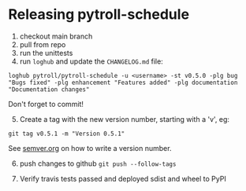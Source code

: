 # Releasing pytroll-schedule

1. checkout main branch
2. pull from repo
3. run the unittests
4. run `loghub` and update the `CHANGELOG.md` file:

```
loghub pytroll/pytroll-schedule -u <username> -st v0.5.0 -plg bug "Bugs fixed" -plg enhancement "Features added" -plg documentation "Documentation changes"
```

Don't forget to commit!


5. Create a tag with the new version number, starting with a 'v', eg:

```
git tag v0.5.1 -m "Version 0.5.1"
```

See [semver.org](http://semver.org/) on how to write a version number.

6. push changes to github `git push --follow-tags`

7. Verify travis tests passed and deployed sdist and wheel to PyPI
